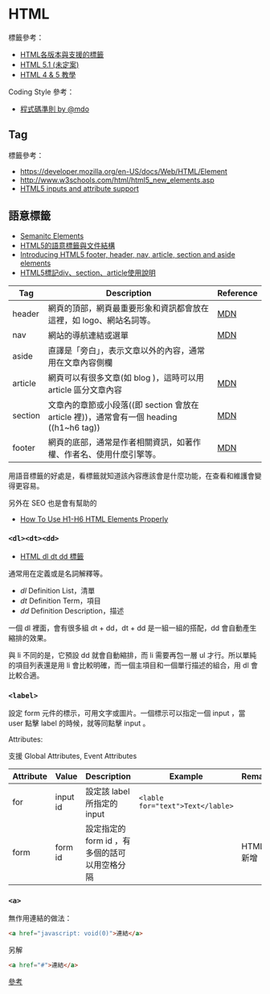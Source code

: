 HTML
====

標籤參考：

* [HTML各版本與支援的標籤](http://w3c.github.io/elements-of-html/)
* [HTML 5.1 (未定案)](http://www.w3.org/TR/html51/)
* [HTML 4 & 5 教學](http://www.w3schools.com/html/default.asp)

Coding Style 參考：

* [程式碼準則 by @mdo](http://lisp.es/code-guide/#html)

Tag
---

標籤參考：

* https://developer.mozilla.org/en-US/docs/Web/HTML/Element
* http://www.w3schools.com/html/html5_new_elements.asp
* [HTML5 inputs and attribute support](https://www.miketaylr.com/code/input-type-attr.html) 

語意標籤
--------

* [Semanitc Elements](http://www.w3schools.com/html/html5_semantic_elements.asp)
* [HTML5的語意標籤與文件結構](http://www.dotblogs.com.tw/yuan0716/archive/2011/11/10/html5newtag.aspx)
* [Introducing HTML5 footer, header, nav, article, section and aside elements](http://www.cellbiol.com/bioinformatics_web_development/doku.php/chapter_3_-_your_first_webpage_-_learning_html_and_css/introducing_html5_footer_header_nav_article_section_aside_elements)
* [HTML5標記div、section、article使用說明](http://yongxjb.pixnet.net/blog/post/6312952-html5%E6%A8%99%E8%A8%98div%E3%80%81section%E3%80%81article%E4%BD%BF%E7%94%A8%E8%AA%AA%E6%98%8E_19)

|  Tag  |  Description  |  Reference  |
|  ---  |  -----------  |  ---------  |
| header | 網頁的頂部，網頁最重要形象和資訊都會放在這裡，如 logo、網站名詞等。 | [MDN](https://developer.mozilla.org/en-US/docs/Web/HTML/Element/header) |
| nav | 網站的導航連結或選單 | [MDN](https://developer.mozilla.org/en-US/docs/Web/HTML/Element/nav) |
| aside | 直譯是「旁白」，表示文章以外的內容，通常用在文章內容側欄 |  |
| article | 網頁可以有很多文章(如 blog )，這時可以用 article 區分文章內容 | [MDN](https://developer.mozilla.org/en-US/docs/Web/HTML/Element/article) |
| section | 文章內的章節或小段落((即 section 會放在 article 裡))，通常會有一個 heading ((h1~h6 tag))  | [MDN](https://developer.mozilla.org/en-US/docs/Web/HTML/Element/section) |
| footer | 網頁的底部，通常是作者相關資訊，如著作權、作者名、使用什麼引擎等。 | [MDN](https://developer.mozilla.org/en-US/docs/Web/HTML/Element/footer) |

用語音標籤的好處是，看標籤就知道該內容應該會是什麼功能，在查看和維護會變得更容易。

另外在 SEO 也是會有幫助的

* [How To Use H1-H6 HTML Elements Properly](http://www.hobo-web.co.uk/headers/)

### `<dl><dt><dd>`

* [HTML dl dt dd 標籤](http://www.wibibi.com/info.php?tid=353)

通常用在定義或是名詞解釋等。

* *dl* Definition List，清單 
* *dt* Definition Term，項目
* *dd* Definition Description，描述

一個 dl 裡面，會有很多組 dt + dd，dt + dd 是一組一組的搭配，dd 會自動產生縮排的效果。

與 li 不同的是，它預設 dd 就會自動縮排，而 li 需要再包一層 ul 才行。所以單純的項目列表還是用 li 會比較明確，而一個主項目和一個單行描述的組合，用 dl 會比較合適。

### `<label>`

設定 form 元件的標示，可用文字或圖片。一個標示可以指定一個 input ，當 user 點擊 label 的時候，就等同點擊 input 。

Attributes:

<label> 支援 Global Attributes, Event Attributes

|  Attribute  |  Value  |  Description  |  Example  |  Remark  |
|  ---------  |  -----  |  -----------  |  -------  |  ------  |
| for | input id | 設定該 label 所指定的 input | `<lable for="text">Text</lable>` | |
| form | form id | 設定指定的 form id ，有多個的話可以用空格分隔 |  | HTML5 新增 |

### `<a>`

無作用連結的做法：

```html
<a href="javascript: void(0)">連結</a> 
```

另解

```html
<a href="#">連結</a> 
```

[參考](http://blog.xuite.net/vexed/tech/25193980-%E7%84%A1%E4%BD%9C%E7%94%A8%E9%80%A3%E7%B5%90%E8%A9%B2%E5%AF%AB+%3Ca+href%3D%22%23%22+%3E+%E9%82%84%E6%98%AF+%3Ca+href%3D%22javascript%3A+void(0)%22+%3E)
